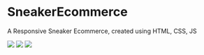 # SneakerEcommerce
A Responsive Sneaker Ecommerce, created using HTML, CSS, JS

<img src="https://media.discordapp.net/attachments/854545268819886120/1016747950656978945/unknown.png?width=1345&height=676">
<img src="https://media.discordapp.net/attachments/854545268819886120/1016747982214922320/unknown.png?width=1356&height=676">
<img src="https://media.discordapp.net/attachments/854545268819886120/1016748030956941322/unknown.png?width=1348&height=675">

